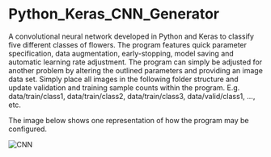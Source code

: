 # Python_Keras_CNN_Generator
A convolutional neural network developed in Python and Keras to classify five different classes of flowers. The program features quick parameter specification, data augmentation, early-stopping, model saving and automatic learning rate adjustment. The program can simply be adjusted for another problem by altering the outlined parameters and providing an image data set. Simply place all images in the following folder structure and update validation and training sample counts within the program. E.g. data/train/class1, data/train/class2, data/train/class3, data/valid/class1, ..., etc.

The image below shows one representation of how the program may be configured.

![CNN](https://user-images.githubusercontent.com/43489707/92334519-0c658680-f0d2-11ea-9ab2-f26ee1393e91.jpg)
